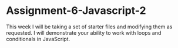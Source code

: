 # Assignment-6-Javascript-2
This week I will be taking a set of starter files and modifying them as requested. I will demonstrate your ability to work with loops and conditionals in JavaScript.
